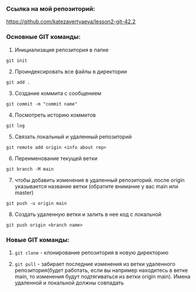 ### Ссылка на мой репозиторий:
https://github.com/katezavertyaeva/lesson2-git-42.2

### Основные GIT команды:

1. Инициализация репозитория в папке

```
git init
```

2. Проиндексировать все файлы в директории

```
git add .
```

3. Cоздание коммита с сообщением

```
git commit -m "commit name"
```

4. Посмотреть историю коммитов

```
git log
```

5. Связать локальный и удаленный репозиторий

```
git remote add origin <info about rep>
```

6. Переименование текущей ветки

```
git branch -M main
```

7. чтобы добавить изменения в удаленный репозиторий. после origin указывается название ветки (обратите внимание у вас main или master)

```
git push -u origin main
```

8. Создать удаленную ветки и залить в нее код с локальной

```
git push origin <branch name>
```


### Новые GIT команды:

1. `git clone` - клонирование репозитория в новую директорию

2. `git pull` - забирает последние изменения из ветки удаленного репозитория(будет работать, если вы например находитесь в ветке main, то изменения будут подтягиваться из ветки origin main). Имена удаленной и локальной должны совпадать
